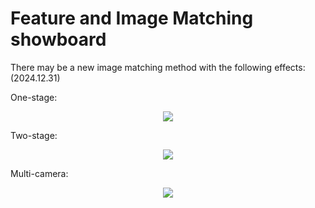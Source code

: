 # Feature and Image Matching showboard

There may be a new image matching method with the following effects: (2024.12.31)

One-stage:
<p align="center">
  <img src="https://github.com/MrPingQi/Feature_and_Image_Matching_showboard/blob/main/2024-12-31_matching_animated.gif"/>
</p>

Two-stage:
<p align="center">
  <img src="https://github.com/MrPingQi/Feature_and_Image_Matching_showboard/blob/main/2024-12-31_matching_animated_2.gif"/>
</p>

Multi-camera:
<p align="center">
  <img src="https://github.com/MrPingQi/Feature_and_Image_Matching_showboard/blob/main/2024-12-31_cam_matching.gif"/>
</p>
